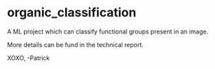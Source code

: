 # organic_classification
A ML project which can classify functional groups present in an image. 

More details can be fund in the technical report. 

XOXO,
-Patrick 

